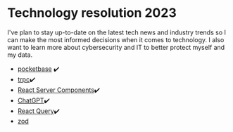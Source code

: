 # Technology resolution 2023


I've plan to stay up-to-date on the latest tech news and industry trends so I can make the most informed decisions when it comes to technology.
I also want to learn more about cybersecurity and IT to better protect myself and my data.

- [pocketbase](https://pocketbase.io/) ✔️
- [trpc](https://trpc.io/)✔️
- [React Server Components](https://nextjs.org/docs/advanced-features/react-18/server-components)✔️
- [ChatGPT](https://chat.openai.com/chat)✔️
- [React Query](https://react-query-v3.tanstack.com/)✔️
- [zod](https://zod.dev/)
